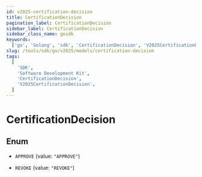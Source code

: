 ```yaml
---
id: v2025-certification-decision
title: CertificationDecision
pagination_label: CertificationDecision
sidebar_label: CertificationDecision
sidebar_class_name: gosdk
keywords:
  ['go', 'Golang', 'sdk', 'CertificationDecision', 'V2025CertificationDecision']
slug: /tools/sdk/go/v2025/models/certification-decision
tags:
  [
    'SDK',
    'Software Development Kit',
    'CertificationDecision',
    'V2025CertificationDecision',
  ]
---
```


# CertificationDecision

## Enum

- `APPROVE` (value: `"APPROVE"`)

- `REVOKE` (value: `"REVOKE"`)
